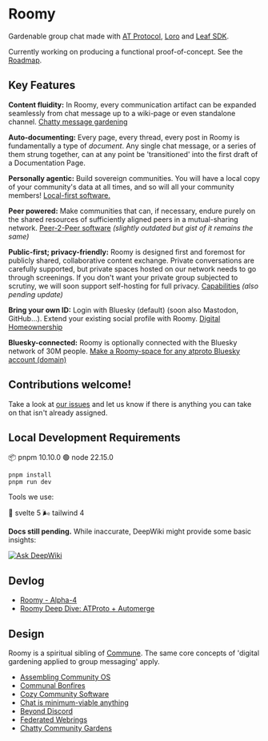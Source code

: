 # Roomy

Gardenable group chat made with [AT Protocol](https://atproto.com/), [Loro](https://loro.dev) and [Leaf SDK](https://github.com/muni-town/leaf).

Currently working on producing a functional proof-of-concept. See the
[Roadmap](https://github.com/orgs/muni-town/projects/8/views/4).

## Key Features

**Content fluidity:** In Roomy, every communication artifact can be expanded seamlessly from chat message up to a wiki-page or even standalone channel. [Chatty message gardening](https://blog.muni.town/chatty-community-gardens/)

**Auto-documenting:** Every page, every thread, every post in Roomy is fundamentally a type of *document*. Any single chat message, or a series of them strung together, can at any point be 'transitioned' into the first draft of a Documentation Page.

**Personally agentic:** Build sovereign communities. You will have a local copy of your community's data at all times, and so will all your community members! [Local-first software.](https://localfirstweb.dev/)

**Peer powered:** Make communities that can, if necessary, endure purely on the shared resources of sufficiently aligned peers in a mutual-sharing network. [Peer-2-Peer software](https://blog.muni.town/roomy-deep-dive/) *(slightly outdated but gist of it remains the same)*

**Public-first; privacy-friendly:** Roomy is designed first and foremost for publicly shared, collaborative content exchange. Private conversations are carefully supported, but private spaces hosted on our network needs to go through screenings. If you don't want your private group subjected to scrutiny, we will soon support self-hosting for full privacy. [Capabilities](https://blog.muni.town/capabilities-and-identity-with-leaf/) *(also pending update)*

**Bring your own ID:** Login with Bluesky (default) (soon also Mastodon, GitHub...).  Extend your existing social profile with Roomy. [Digital Homeownership](https://blog.muni.town/digital-homeownership/)

**Bluesky-connected:** Roomy is optionally connected with the Bluesky network of 30M people. [Make a Roomy-space for any atproto Bluesky account (domain)]()

## Contributions welcome!

Take a look at [our issues](https://github.com/muni-town/roomy/issues) and let us know if there is anything you can take on that isn't already assigned.

## Local Development Requirements

📦 pnpm 10.10.0
🟢 node 22.15.0

```
pnpm install
pnpm run dev
```

Tools we use:

🔸 svelte 5
🌬️ tailwind 4

**Docs still pending.** While inaccurate, DeepWiki might provide some basic insights:

[![Ask DeepWiki](https://deepwiki.com/badge.svg)](https://deepwiki.com/muni-town/roomy)

## Devlog

* [Roomy - Alpha-4]([https://blog.muni.town/roomy-chat-alpha/](https://blog.muni.town/roomy-space-alpha4/))
* [Roomy Deep Dive: ATProto + Automerge](https://blog.muni.town/roomy-deep-dive/)

## Design

Roomy is a spiritual sibling of [Commune](https://github.com/commune-sh). The same core concepts of 'digital gardening applied to group messaging' apply.

* [Assembling Community OS](https://blog.erlend.sh/assembling-community-os)
* [Communal Bonfires](https://blog.erlend.sh/communal-bonfires)
* [Cozy Community Software](https://blog.erlend.sh/cozy-community-software)
* [Chat is minimum-viable anything](https://blog.commune.sh/chat-is-minimum-viable-anything/)
* [Beyond Discord](https://blog.commune.sh/beyond-discord/)
* [Federated Webrings](https://blog.commune.sh/federated-webrings/)
* [Chatty Community Gardens](https://blog.muni.town/chatty-community-gardens/)
